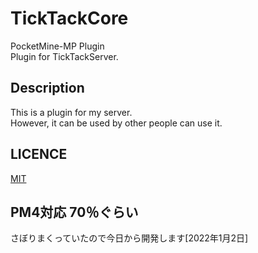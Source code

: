 # TickTackCore

PocketMine-MP Plugin<br>
Plugin for TickTackServer.

## Description
This is a plugin for my server.<br>
However, it can be used by other people can use it.<br>

## LICENCE
[MIT](https://github.com/tcnksm/tool/blob/master/LICENCE)

## PM4対応 70％ぐらい

さぼりまくっていたので今日から開発します[2022年1月2日]
